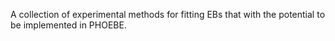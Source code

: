 A collection of experimental methods for fitting EBs that with the potential to be implemented in PHOEBE.
